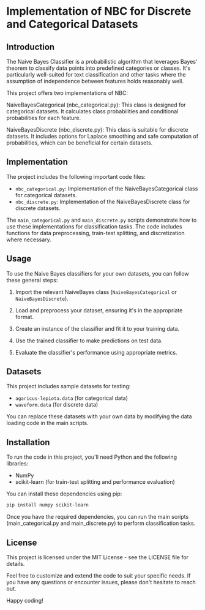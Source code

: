 # Implementation of NBC for Discrete and Categorical Datasets

## Introduction

The Naive Bayes Classifier is a probabilistic algorithm that leverages Bayes' theorem to classify data points into predefined categories or classes. It's particularly well-suited for text classification and other tasks where the assumption of independence between features holds reasonably well.

This project offers two implementations of NBC:

NaiveBayesCategorical (nbc_categorical.py): This class is designed for categorical datasets. It calculates class probabilities and conditional probabilities for each feature.

NaiveBayesDiscrete (nbc_discrete.py): This class is suitable for discrete datasets. It includes options for Laplace smoothing and safe computation of probabilities, which can be beneficial for certain datasets.

## Implementation

The project includes the following important code files:

- `nbc_categorical.py`: Implementation of the NaiveBayesCategorical class for categorical datasets.
- `nbc_discrete.py`: Implementation of the NaiveBayesDiscrete class for discrete datasets.

The `main_categorical.py` and `main_discrete.py` scripts demonstrate how to use these implementations for classification tasks. The code includes functions for data preprocessing, train-test splitting, and discretization where necessary.

## Usage

To use the Naive Bayes classifiers for your own datasets, you can follow these general steps:

1. Import the relevant NaiveBayes class (`NaiveBayesCategorical` or `NaiveBayesDiscrete`).

2. Load and preprocess your dataset, ensuring it's in the appropriate format.

3. Create an instance of the classifier and fit it to your training data.

4. Use the trained classifier to make predictions on test data.

5. Evaluate the classifier's performance using appropriate metrics.

## Datasets

This project includes sample datasets for testing:

- `agaricus-lepiota.data` (for categorical data)
- `waveform.data` (for discrete data)

You can replace these datasets with your own data by modifying the data loading code in the main scripts.

## Installation

To run the code in this project, you'll need Python and the following libraries:

- NumPy
- scikit-learn (for train-test splitting and performance evaluation)

You can install these dependencies using pip:

```bash
pip install numpy scikit-learn
```
Once you have the required dependencies, you can run the main scripts (main_categorical.py and main_discrete.py) to perform classification tasks.

## License
This project is licensed under the MIT License - see the LICENSE file for details.

Feel free to customize and extend the code to suit your specific needs. If you have any questions or encounter issues, please don't hesitate to reach out.

Happy coding!
